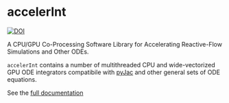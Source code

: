 # accelerInt

[![DOI](https://zenodo.org/badge/41746875.svg)](https://zenodo.org/badge/latestdoi/41746875)

A CPU/GPU Co-Processing Software Library for Accelerating Reactive-Flow Simulations and Other ODEs.

`accelerInt` contains a number of multithreaded CPU and wide-vectorized GPU ODE integrators compatibile with [pyJac](https://github.com/SLACKHA/pyJac) and other general sets of ODE equations.

See the [full documentation](http://slackha.github.io/accelerInt/)
